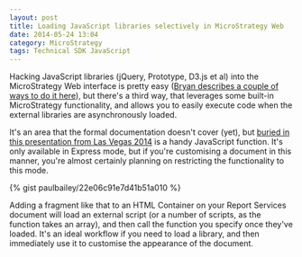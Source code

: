```yaml
---
layout: post
title: Loading JavaScript libraries selectively in MicroStrategy Web
date: 2014-05-24 13:04
category: MicroStrategy
tags: Technical SDK JavaScript
---
```


Hacking JavaScript libraries (jQuery, Prototype, D3.js et al) into the MicroStrategy Web interface is pretty easy ([Bryan describes a couple of ways to do it here][1]), but there's a third way, that leverages some built-in MicroStrategy functionality, and allows you to easily execute code when the external libraries are asynchronously loaded.

It's an area that the formal documentation doesn't cover (yet), but [buried in this presentation from Las Vegas 2014][2] is a handy JavaScript function. It's only available in Express mode, but if you're customising a document in this manner, you're almost certainly planning on restricting the functionality to this mode.

{% gist paulbailey/22e06c91e7d41b51a010 %}

Adding a fragment like that to an HTML Container on your Report Services document will load an external script (or a number of scripts, as the function takes an array), and then call the function you specify once they've loaded. It's an ideal workflow if you need to load a library, and then immediately use it to customise the appearance of the document.

[1]: http://www.bryanbrandow.com/2013/01/using-jquery-in-microstrategy-dashboards.html
[2]: https://www.microstrategy.com/us/microstrategyworld/resource?world-res=v1247
